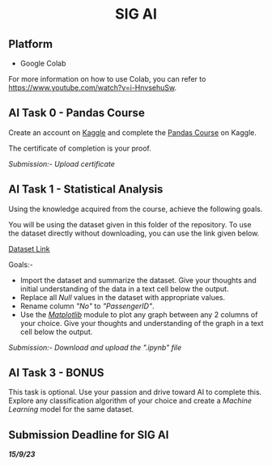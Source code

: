 <p align="center">
<!-- 
<a href="https://aseam.acm.org/">
    <img src="" alt="Logo" width=30%>
  </a>
-->
  <h1 align="center">SIG AI</h1>
</p>

## Platform
- Google Colab

For more information on how to use Colab, you can refer to https://www.youtube.com/watch?v=i-HnvsehuSw.


## AI Task 0 - Pandas Course
Create an account on [Kaggle](https://www.kaggle.com/) and complete the [Pandas Course](https://www.kaggle.com/learn/pandas) on Kaggle.

The certificate of completion is your proof.

_Submission:- Upload certificate_


## AI Task 1 - Statistical Analysis
Using the knowledge acquired from the course, achieve the following goals.

You will be using the dataset given in this folder of the repository. To use the dataset directly without downloading, you can use the link given below.

[Dataset Link](https://raw.githubusercontent.com/ACM-Amrita-Amritapuri/starter-tasks/main/AI/Dataset.csv?token=GHSAT0AAAAAACDZ66AY42FG56JDDZA7226YZHCJMYQ)

Goals:-
- Import the dataset and summarize the dataset. Give your thoughts and initial understanding of the data in a text cell below the output.
- Replace all *_Null_* values in the dataset with appropriate values.
- Rename column *_"No"_* to *_"PassengerID"_*.
- Use the [*_Matplotlib_*](https://matplotlib.org/stable/plot_types/index.html) module to plot any graph between any 2 columns of your choice. Give your thoughts and understanding of the graph in a text cell below the output.

_Submission:- Download and upload the ".ipynb" file_

## AI Task 3 - BONUS
This task is optional. Use your passion and drive toward AI to complete this. Explore any classification algorithm of your choice and create a _Machine Learning_ model for the same dataset.

## Submission Deadline for SIG AI
**_15/9/23_**
